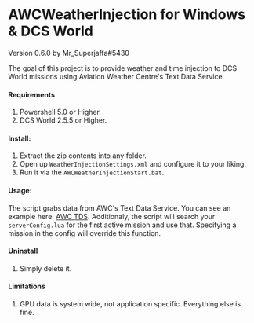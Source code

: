 
# AWCWeatherInjection for Windows & DCS World
Version 0.6.0 by Mr_Superjaffa#5430

The goal of this project is to provide weather and time injection to DCS World missions using Aviation Weather Centre's Text Data Service.

#### Requirements
1. Powershell 5.0 or Higher.
2. DCS World 2.5.5 or Higher.

#### Install:
1. Extract the zip contents into any folder.
2. Open up `WeatherInjectionSettings.xml` and configure it to your liking.
3. Run it via the `AWCWeatherInjectionStart.bat`.

#### Usage:

The script grabs data from AWC's Text Data Service. You can see an example here: [AWC TDS](https://www.aviationweather.gov/adds/dataserver_current/httpparam?dataSource=metars&requestType=retrieve&format=xml&hoursBeforeNow=3&mostRecent=true&stationString=OMDB). Additionaly, the script will search your `serverConfig.lua` for the first active mission and use that. Specifying a mission in the config will override this function.

#### Uninstall
1. Simply delete it.

#### Limitations

1. GPU data is system wide, not application specific. Everything else is fine.
